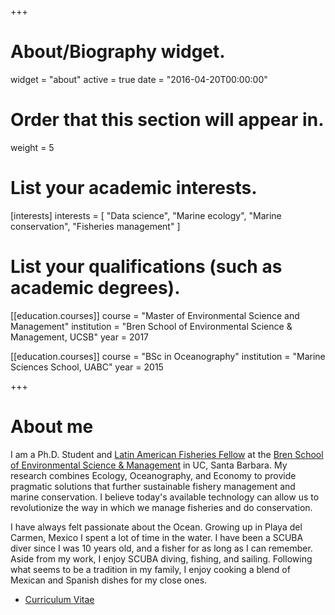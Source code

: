 +++
# About/Biography widget.
widget = "about"
active = true
date = "2016-04-20T00:00:00"

# Order that this section will appear in.
weight = 5

# List your academic interests.
[interests]
  interests = [
    "Data science",
    "Marine ecology",
    "Marine conservation",
    "Fisheries management"
  ]

# List your qualifications (such as academic degrees).
[[education.courses]]
  course = "Master of Environmental Science and Management"
  institution = "Bren School of Environmental Science & Management, UCSB"
  year = 2017

[[education.courses]]
  course = "BSc in Oceanography"
  institution = "Marine Sciences School, UABC"
  year = 2015

 
+++

# About me

I am a Ph.D. Student and [Latin American Fisheries Fellow](http://www.laff.bren.ucsb.edu) at the [Bren School of Environmental Science & Management](bren.ucsb.edu) in UC, Santa Barbara. My research combines Ecology, Oceanography, and Economy to provide pragmatic solutions that further sustainable fishery management and marine conservation. I believe today's available technology can allow us to revolutionize the way in which we manage fisheries and do conservation. 

I have always felt passionate about the Ocean. Growing up in Playa del Carmen, Mexico I spent a lot of time in the water. I have been a SCUBA diver since I was 10 years old, and a fisher for as long as I can remember. Aside from my work, I enjoy SCUBA diving, fishing, and sailing. Following what seems to be a tradition in my family, I enjoy cooking a blend of Mexican and Spanish dishes for my close ones.

- [Curriculum Vitae](./files/CV.pdf)

